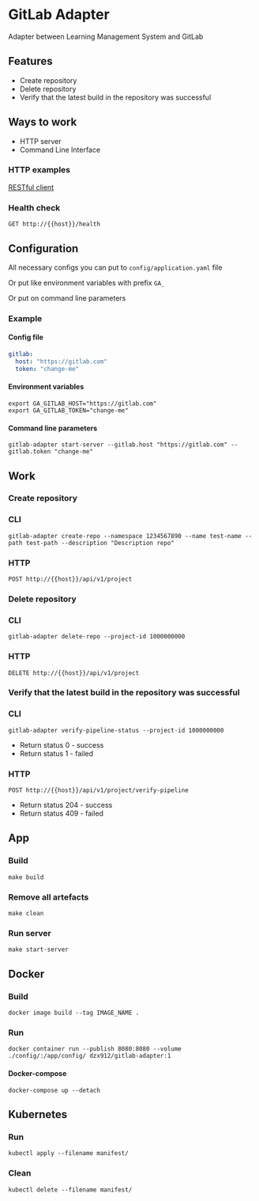 # GitLab Adapter

Adapter between Learning Management System and GitLab

## Features

* Create repository
* Delete repository
* Verify that the latest build in the repository was successful

## Ways to work

* HTTP server
* Command Line Interface

### HTTP examples

[RESTful client](test-http-client/client.http)

### Health check

```shell
GET http://{{host}}/health
```

## Configuration

All necessary configs you can put to `config/application.yaml` file

Or put like environment variables with prefix `GA_`

Or put on command line parameters

### Example

#### Config file

```yaml
gitlab:
  host: "https://gitlab.com"
  token: "change-me"
```

#### Environment variables

```shell
export GA_GITLAB_HOST="https://gitlab.com"
export GA_GITLAB_TOKEN="change-me"
```

#### Command line parameters

```shell
gitlab-adapter start-server --gitlab.host "https://gitlab.com" --gitlab.token "change-me"
```

## Work

### Create repository

### CLI

```shell
gitlab-adapter create-repo --namespace 1234567890 --name test-name --path test-path --description "Description repo"
```

### HTTP

```shell
POST http://{{host}}/api/v1/project
```

### Delete repository

### CLI

```shell
gitlab-adapter delete-repo --project-id 1000000000
```

### HTTP

```shell
DELETE http://{{host}}/api/v1/project
```

### Verify that the latest build in the repository was successful

### CLI

```shell
gitlab-adapter verify-pipeline-status --project-id 1000000000
```

* Return status 0 - success
* Return status 1 - failed

### HTTP

```shell
POST http://{{host}}/api/v1/project/verify-pipeline
```

* Return status 204 - success
* Return status 409 - failed

## App

### Build

```shell
make build
```

### Remove all artefacts

```shell
make clean
```

### Run server

```shell
make start-server
```

## Docker

### Build

```shell
docker image build --tag IMAGE_NAME .
```

### Run

```shell
docker container run --publish 8080:8080 --volume ./config/:/app/config/ dzx912/gitlab-adapter:1
```

#### Docker-compose

```shell
docker-compose up --detach
```

## Kubernetes

### Run

```shell
kubectl apply --filename manifest/
```

### Clean

```shell
kubectl delete --filename manifest/
```